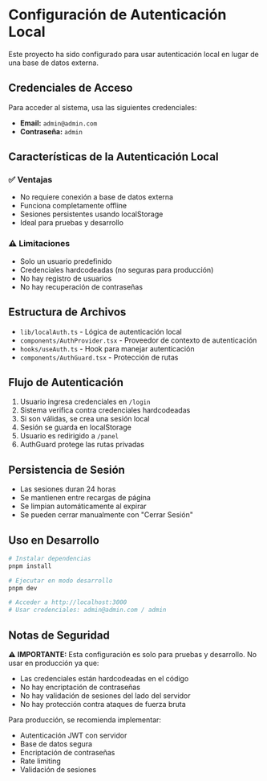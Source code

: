 # Configuración de Autenticación Local

Este proyecto ha sido configurado para usar autenticación local en lugar de una base de datos externa.

## Credenciales de Acceso

Para acceder al sistema, usa las siguientes credenciales:

- **Email:** `admin@admin.com`
- **Contraseña:** `admin`

## Características de la Autenticación Local

### ✅ Ventajas
- No requiere conexión a base de datos externa
- Funciona completamente offline
- Sesiones persistentes usando localStorage
- Ideal para pruebas y desarrollo

### ⚠️ Limitaciones
- Solo un usuario predefinido
- Credenciales hardcodeadas (no seguras para producción)
- No hay registro de usuarios
- No hay recuperación de contraseñas

## Estructura de Archivos

- `lib/localAuth.ts` - Lógica de autenticación local
- `components/AuthProvider.tsx` - Proveedor de contexto de autenticación
- `hooks/useAuth.ts` - Hook para manejar autenticación
- `components/AuthGuard.tsx` - Protección de rutas

## Flujo de Autenticación

1. Usuario ingresa credenciales en `/login`
2. Sistema verifica contra credenciales hardcodeadas
3. Si son válidas, se crea una sesión local
4. Sesión se guarda en localStorage
5. Usuario es redirigido a `/panel`
6. AuthGuard protege las rutas privadas

## Persistencia de Sesión

- Las sesiones duran 24 horas
- Se mantienen entre recargas de página
- Se limpian automáticamente al expirar
- Se pueden cerrar manualmente con "Cerrar Sesión"

## Uso en Desarrollo

```bash
# Instalar dependencias
pnpm install

# Ejecutar en modo desarrollo
pnpm dev

# Acceder a http://localhost:3000
# Usar credenciales: admin@admin.com / admin
```

## Notas de Seguridad

⚠️ **IMPORTANTE:** Esta configuración es solo para pruebas y desarrollo. No usar en producción ya que:

- Las credenciales están hardcodeadas en el código
- No hay encriptación de contraseñas
- No hay validación de sesiones del lado del servidor
- No hay protección contra ataques de fuerza bruta

Para producción, se recomienda implementar:
- Autenticación JWT con servidor
- Base de datos segura
- Encriptación de contraseñas
- Rate limiting
- Validación de sesiones
